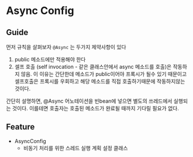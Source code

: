 # Async Config

## Guide

먼저 규칙을 살펴보자 `@Async` 는 두가지 제약사항이 있다
1. public 메소드에만 적용해야 한다 
2. 셀프 호출 (self invocation - 같은 클래스안에서 async 메소드를 호출)은 작동하지 않음. 이 이유는 간단한데 메소드가 public이어야 프록시가 될수 있기 때문이고 셀프호출은 프록시를 우회하고 해당 메소드를 직접 호출하기때문에 작동하지않는 것이다.

간단히 설명하면, @Async 어노테이션을 빈bean에 넣으면 별도의 쓰레드에서 실행되는 것이다. 이를테면 호출자는 호출된 메소드가 완료될 때까지 기다릴 필요가 없다.


## Feature

- AsyncConfig
  - 비동기 처리를 위한 스레드 실행 계획 설정 클래스
